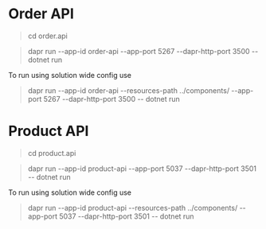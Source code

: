 # Order API

> cd order.api

> dapr run --app-id order-api --app-port 5267 --dapr-http-port 3500 -- dotnet run

To run using solution wide config use

> dapr run --app-id order-api --resources-path ../components/ --app-port 5267 --dapr-http-port 3500 -- dotnet run

# Product API
> cd product.api

> dapr run --app-id product-api --app-port 5037 --dapr-http-port 3501 -- dotnet run

To run using solution wide config use

> dapr run --app-id product-api --resources-path ../components/ --app-port 5037 --dapr-http-port 3501 -- dotnet run
